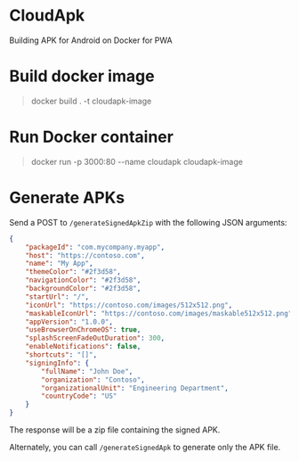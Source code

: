 # CloudApk
Building APK for Android on Docker for PWA


# Build docker image

> docker build . -t cloudapk-image

# Run Docker container

> docker run -p 3000:80 --name cloudapk cloudapk-image

# Generate APKs

Send a POST to `/generateSignedApkZip` with the following JSON arguments:

```json
{
    "packageId": "com.mycompany.myapp",
    "host": "https://contoso.com",
    "name": "My App",
    "themeColor": "#2f3d58",
    "navigationColor": "#2f3d58",
    "backgroundColor": "#2f3d58",
    "startUrl": "/",
    "iconUrl": "https://contoso.com/images/512x512.png",
    "maskableIconUrl": "https://contoso.com/images/maskable512x512.png",
    "appVersion": "1.0.0",
    "useBrowserOnChromeOS": true,
    "splashScreenFadeOutDuration": 300,
    "enableNotifications": false,
    "shortcuts": "[]",
    "signingInfo": {
        "fullName": "John Doe",
        "organization": "Contoso",
        "organizationalUnit": "Engineering Department",
        "countryCode": "US"
    }
}
```

The response will be a zip file containing the signed APK.

Alternately, you can call `/generateSignedApk` to generate only the APK file.